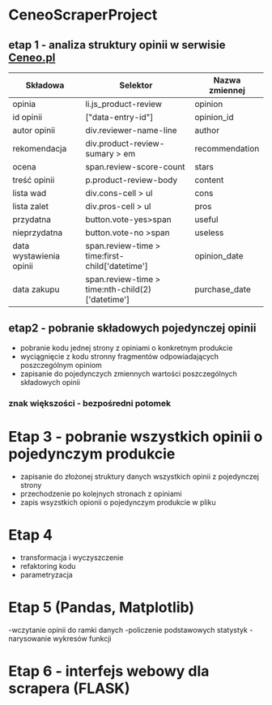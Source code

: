 # CeneoScraperProject
## etap 1 - analiza struktury opinii w serwisie [Ceneo.pl](https://www.ceneo.pl/)
|Składowa                |Selektor                                          |Nazwa zmiennej |
|------------------------|--------------------------------------------------|-------------- |
|opinia                  |li.js_product-review                              |opinion        |
|id opinii               |["data-entry-id"]                                 |opinion_id     |
|autor opinii            |div.reviewer-name-line                            |author         |
|rekomendacja            |div.product-review-sumary > em                    |recommendation |
|ocena                   |span.review-score-count                           |stars          |
|treść opinii            |p.product-review-body                             |content        |
|lista wad               |div.cons-cell > ul                                |cons           |
|lista zalet             |div.pros-cell > ul                                |pros           |
|przydatna               |button.vote-yes>span                              |useful         |
|nieprzydatna            |button.vote-no >span                              |useless        |
|data wystawienia opinii |span.review-time > time:first-child['datetime']   |opinion_date   |
|data zakupu             |span.review-time > time:nth-child(2)['datetime']  |purchase_date  |
## etap2 - pobranie składowych pojedynczej opinii
 - pobranie kodu jednej strony z opiniami o konkretnym produkcie
 - wyciągnięcie z kodu stronny fragmentów odpowiadających poszczególnym opiniom
 - zapisanie do pojedynczych zmiennych wartości poszczególnych składowych opinii 
### znak większości - bezpośredni potomek
# Etap 3 - pobranie wszystkich opinii o pojedynczym produkcie
- zapisanie do złożonej struktury danych wszystkich opinii z pojedynczej strony
- przechodzenie po kolejnych stronach z opiniami
- zapis wsyzstkich opionii o pojedynczym produkcie w pliku
# Etap 4
- transformacja i wyczyszczenie
- refaktoring kodu
- parametryzacja
# Etap 5 (Pandas, Matplotlib)
-wczytanie opinii do ramki danych
-policzenie podstawowych statystyk
-narysowanie wykresów funkcji
# Etap 6 - interfejs webowy dla scrapera (FLASK)
